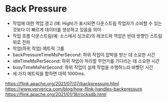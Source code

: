 # Back Pressure

- 작업에 대한 역압 경고 (예: High)가 표시되면 다운스트림 작업자가 소비할 수 있는 것보다 더 빠르게 데이터를 생성하고 있음을 의미
- 작업 흐름 다운스트림(예: 소스에서 싱크로)의 레코드와 역압은 반대 방향인 스트림 위로 전파
- 작업(하위 작업) 메트릭 그룹
 - backPressureTimeMsPerSecond: 하위 작업이 압박을 받는 데 소요한 시간
 - idleTimeMsPerSecond: 하위 작업이 처리할 무언가를 기다리는 데 소요한 시간
 - busyTimeMsPerSecond: 하위 작업이 실제 작업을 수행하느라 바빴던 시간
 - 세 가지 메트릭을 합하면 대략 1000ms.

https://flink.apache.org/2021/07/07/backpressure.html  
https://www.ververica.com/blog/how-flink-handles-backpressure
https://flink.apache.org/2021/01/18/rocksdb.html
